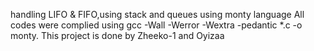 handling LIFO & FIFO,using stack and queues using monty language
All codes were complied using 
gcc -Wall -Werror -Wextra -pedantic *.c -o monty.
This project is done by Zheeko-1 and Oyizaa 
